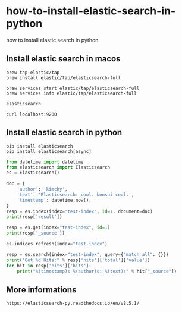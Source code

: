 # how-to-install-elastic-search-in-python
how to install elastic search in python


## Install elastic search in macos
```
brew tap elastic/tap
brew install elastic/tap/elasticsearch-full
```

```
brew services start elastic/tap/elasticsearch-full
brew services info elastic/tap/elasticsearch-full
```

```
elasticsearch
```

```
curl localhost:9200
```

## Install elastic search in python
```
pip install elasticsearch
pip install elasticsearch[async]
```

```python
from datetime import datetime
from elasticsearch import Elasticsearch
es = Elasticsearch()

doc = {
    'author': 'kimchy',
    'text': 'Elasticsearch: cool. bonsai cool.',
    'timestamp': datetime.now(),
}
resp = es.index(index="test-index", id=1, document=doc)
print(resp['result'])

resp = es.get(index="test-index", id=1)
print(resp['_source'])

es.indices.refresh(index="test-index")

resp = es.search(index="test-index", query={"match_all": {}})
print("Got %d Hits:" % resp['hits']['total']['value'])
for hit in resp['hits']['hits']:
    print("%(timestamp)s %(author)s: %(text)s" % hit["_source"])
```

## More informations
```
https://elasticsearch-py.readthedocs.io/en/v8.5.1/
```
